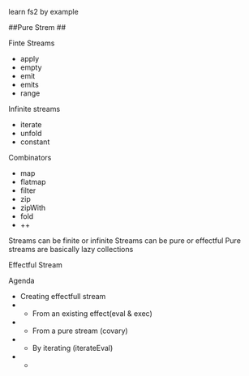 learn fs2 by example

##Pure Strem ##

Finte Streams
-   apply
- empty
- emit
- emits
- range

Infinite streams
- iterate
- unfold
- constant

Combinators
- map
- flatmap
- filter
- zip
- zipWith
- fold
- ++

Streams can be finite or infinite
Streams can be pure or effectful
Pure streams are basically lazy collections

Effectful Stream

Agenda
- Creating effectfull stream
- - From an existing effect(eval & exec) 
- - From a pure stream (covary)
-  - By iterating (iterateEval)
-  - 
